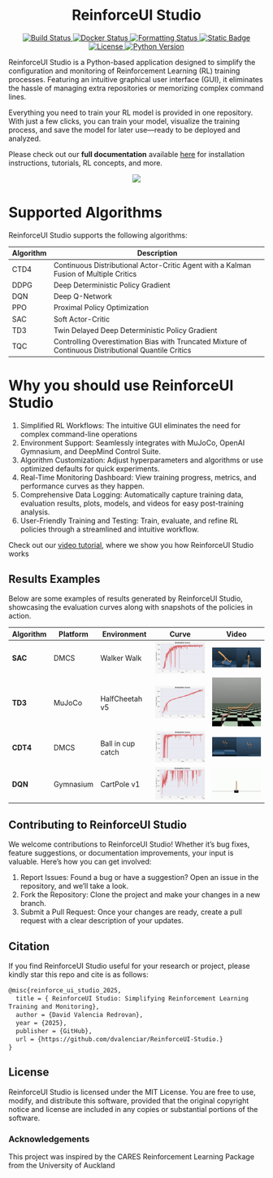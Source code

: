 
<h1 align="center">
  <br>
ReinforceUI Studio
  <br>
</h1>

<p align="center">
  <a href="https://github.com/dvalenciar/ReinforceUI-Studio/actions">
    <img src="https://img.shields.io/github/actions/workflow/status/dvalenciar/ReinforceUI-Studio/main.yml?label=CI&branch=main" alt="Build Status">
  </a>

  <a href="https://github.com/dvalenciar/ReinforceUI-Studio/actions">
    <img src="https://img.shields.io/github/actions/workflow/status/dvalenciar/ReinforceUI-Studio/docker-publish.yml?label=Docker&branch=main" alt="Docker Status">
  </a>

  <a href="https://github.com/dvalenciar/ReinforceUI-Studio/actions/workflows/formatting.yml">
    <img src="https://img.shields.io/github/actions/workflow/status/dvalenciar/ReinforceUI-Studio/formatting.yml?label=Formatting&branch=main" alt="Formatting Status">
  </a>
  
  <a href="https://docs.reinforceui-studio.com/">
    <img  src="https://img.shields.io/badge/Docs-Up-blue" alt="Static Badge">
  </a>
  
  <a href="https://opensource.org/licenses/MIT">
    <img src="https://img.shields.io/badge/license-MIT-blue.svg" alt="License">
  </a>
  <a href="https://www.python.org/downloads/release/python-310/">
    <img src="https://img.shields.io/badge/python-3.10-blue.svg" alt="Python Version">
  </a>

</p>

ReinforceUI Studio is a Python-based application designed to simplify the configuration and monitoring of Reinforcement Learning (RL) training processes. Featuring an intuitive graphical user interface (GUI), it eliminates the hassle of managing extra repositories or memorizing complex command lines.

Everything you need to train your RL model is provided in one repository. With just a few clicks, you can train your model, visualize the training process, and save the model for later use—ready to be deployed and analyzed.


Please check out our **full documentation** available [here](https://docs.reinforceui-studio.com) for installation instructions, tutorials, RL concepts, and more.


<p align="center">
  <img src="media_resources/main_window.gif">
</p>

# Supported Algorithms
ReinforceUI Studio supports the following algorithms:

| Algorithm | Description |
| --- | --- |
| CTD4 | Continuous Distributional Actor-Critic Agent with a Kalman Fusion of Multiple Critics |
| DDPG | Deep Deterministic Policy Gradient |
| DQN | Deep Q-Network |
| PPO | Proximal Policy Optimization |
| SAC | Soft Actor-Critic |
| TD3 | Twin Delayed Deep Deterministic Policy Gradient |
| TQC | Controlling Overestimation Bias with Truncated Mixture of Continuous Distributional Quantile Critics |


# Why you should use ReinforceUI Studio
1. Simplified RL Workflows: The intuitive GUI eliminates the need for complex command-line operations
2. Environment Support: Seamlessly integrates with MuJoCo, OpenAI Gymnasium, and DeepMind Control Suite.
3. Algorithm Customization: Adjust hyperparameters and algorithms or use optimized defaults for quick experiments.
4. Real-Time Monitoring Dashboard: View training progress, metrics, and performance curves as they happen.
5. Comprehensive Data Logging: Automatically capture training data, evaluation results, plots, models, and videos for easy post-training analysis.
6. User-Friendly Training and Testing: Train, evaluate, and refine RL policies through a streamlined and intuitive workflow.

Check out our [video tutorial](https://www.youtube.com/watch?v=olaspgr3vlM), where we show you how ReinforceUI Studio works


## Results Examples
Below are some examples of results generated by ReinforceUI Studio, showcasing the evaluation curves along with snapshots of the policies in action.

| **Algorithm** | **Platform** | **Environment**    | **Curve**                                                       | **Video**                                                                                        |
|---------------|--------------|--------------------|-----------------------------------------------------------------|--------------------------------------------------------------------------------------------------|
| **SAC**       | DMCS         | Walker Walk        | <img src="media_resources/result_examples/SAC_walker_walk.png" width="200">        | <img src="media_resources/result_examples/walker_walk.gif" width="200">       | 
| **TD3**       | MuJoCo       | HalfCheetah v5     | <img src="media_resources/result_examples/TD3_HalfCheetah-v5.png" width="200">     | <img src="media_resources/result_examples/HalfCheetah.gif" width="200">       |
| **CDT4**      | DMCS         | Ball in cup catch  | <img src="media_resources/result_examples/CTD4_ball_in_cup_catch.png" width="200"> | <img src="media_resources/result_examples/ball_in_cup_catch.gif" width="200"> | 
| **DQN**       | Gymnasium    | CartPole v1        | <img src="media_resources/result_examples/DQN_CartPole-v1.png" width="200">        | <img src="media_resources/result_examples/CartPole.gif" width="200">          | 

## Contributing to ReinforceUI Studio
We welcome contributions to ReinforceUI Studio! Whether it’s bug fixes, feature suggestions, or documentation improvements, your input is valuable. Here’s how you can get involved:

1. Report Issues: Found a bug or have a suggestion? Open an issue in the repository, and we’ll take a look.
2. Fork the Repository: Clone the project and make your changes in a new branch.
3. Submit a Pull Request: Once your changes are ready, create a pull request with a clear description of your updates.

## Citation
If you find ReinforceUI Studio useful for your research or project, please kindly star this repo and cite is as follows:

```
@misc{reinforce_ui_studio_2025,
  title = { ReinforceUI Studio: Simplifying Reinforcement Learning Training and Monitoring},
  author = {David Valencia Redrovan},
  year = {2025},
  publisher = {GitHub},
  url = {https://github.com/dvalenciar/ReinforceUI-Studio.}
}
```

## License
ReinforceUI Studio is licensed under the MIT License. You are free to use, modify, and distribute this software, 
provided that the original copyright notice and license are included in any copies or substantial portions of the software.


### Acknowledgements
This project was inspired by the CARES Reinforcement Learning Package from the University of Auckland 
